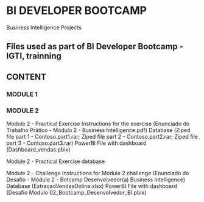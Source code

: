 # BI DEVELOPER BOOTCAMP
Business Intelligence Projects

## Files used as part of BI Developer Bootcamp - IGTI, trainning

## CONTENT

### MODULE 1

### MODULE 2
Module 2 - Practical Exercise
Instructions for the exercise (Enunciado do Trabalho Prático - Módulo 2 - Business Intelligence.pdf)
Database (Ziped file part 1 - Contoso.part1.rar; Ziped file part 2 - Contoso.part2.rar; Ziped file part 3 - Contoso.part3.rar)
PowerBI File with dashboard (Dashboard_vendas.pbix)

Module 2 - Practical Exercise database

Module 2 - Challenge
Instructions for  Module 2 challenge (Enunciado do Desafio - Módulo 2 - Botcamp Desenvolvedor(a) Business Intelligence)
Database (ExtracaoVendasOnline.xlsx)
PowerBI File with dashboard (Desafio Modulo 02_Bootcamp_Desenvolvedor_BI.pbix)
